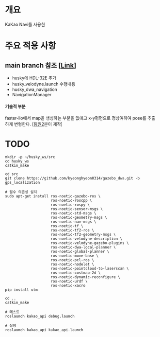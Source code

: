 # 개요
KaKao Navi를 사용한 

# 주요 적용 사항
## main branch 참조 [[Link](https://github.com/kyeonghyeon0314/gazebo_dwa)]
- husky에 HDL-32E 추가
- husky_velodyne.launch 수행내용
- husky_dwa_navigation
- NavigationManager

#### 기술적 부분
faster-lio에서 map을 생성하는 부분을 없애고 x-y평면으로 정상여하여 pose를 추출하게 변형한다. [[팀원2](https://github.com/Cascio99)분이 제작]


# TODO
```
mkdir -p ~/husky_ws/src
cd husky_ws
catkin_make

cd src
git clone https://github.com/kyeonghyeon0314/gazebo_dwa.git -b gps_localization

# 필수 의존성 설치
sudo apt-get install ros-noetic-gazebo-ros \
                     ros-noetic-roscpp \
                     ros-noetic-rospy \
                     ros-noetic-sensor-msgs \
                     ros-noetic-std-msgs \
                     ros-noetic-geometry-msgs \
                     ros-noetic-nav-msgs \
                     ros-noetic-tf \
                     ros-noetic-tf2-ros \
                     ros-noetic-tf2-geometry-msgs \
                     ros-noetic-velodyne-description \
                     ros-noetic-velodyne-gazebo-plugins \
                     ros-noetic-dwa-local-planner \
                     ros-noetic-global-planner \
                     ros-noetic-move-base \
                     ros-noetic-pcl-ros \
                     ros-noetic-nodelet \
                     ros-noetic-pointcloud-to-laserscan \
                     ros-noetic-costmap-2d \
                     ros-noetic-dynamic-reconfigure \
                     ros-noetic-urdf \
                     ros-noetic-xacro
pip install utm

cd ..
catkin_make

# 테스트
roslaunch kakao_api debug.launch

# 실행
roslaunch kakao_api kakao_api.launch
```